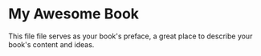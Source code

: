# My Awesome Book



This file file serves as your book's preface, a great place to describe your book's content and ideas.

